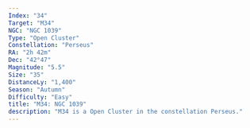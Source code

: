 ```yaml
---
Index: "34"
Target: "M34"
NGC: "NGC 1039"
Type: "Open Cluster"
Constellation: "Perseus"
RA: "2h 42m"
Dec: "42°47"
Magnitude: "5.5"
Size: "35"
DistanceLy: "1,400"
Season: "Autumn"
Difficulty: "Easy"
title: "M34: NGC 1039"
description: "M34 is a Open Cluster in the constellation Perseus."
---
```

